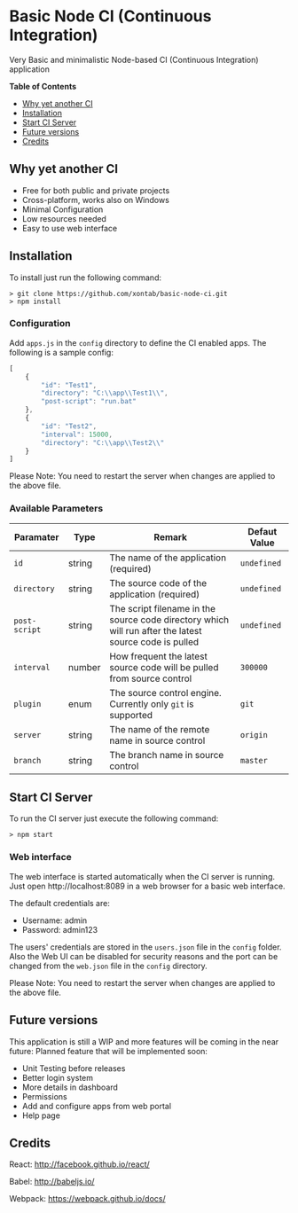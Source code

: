 # Basic Node CI (Continuous Integration)

Very Basic and minimalistic Node-based CI (Continuous Integration) application

**Table of Contents**

- [Why yet another CI](#why-yet-another-ci)
- [Installation](#installation)
- [Start CI Server](#start-ci-server)
- [Future versions](#future-versions)
- [Credits](#credits)

## Why yet another CI

* Free for both public and private projects
* Cross-platform, works also on Windows
* Minimal Configuration
* Low resources needed
* Easy to use web interface


## Installation
To install just run the following command:

    > git clone https://github.com/xontab/basic-node-ci.git 
    > npm install

### Configuration

Add `apps.js` in the `config` directory to define the CI enabled apps.  The following is a sample config:

```js
[
    {
        "id": "Test1",
        "directory": "C:\\app\\Test1\\",
        "post-script": "run.bat"
    },
    {
        "id": "Test2",
        "interval": 15000,
        "directory": "C:\\app\\Test2\\"
    }
]
```

Please Note: You need to restart the server when changes are applied to the above file.

### Available Parameters

| Paramater | Type | Remark | Defaut Value |
| --- | --- | --- | --- |
| `id` | string |  The name of the application (required) | `undefined` |
| `directory` | string | The source code of the application (required)  | `undefined` |
| `post-script` | string | The script filename in the source code directory which will run after the latest source code is pulled  | `undefined` |
| `interval` | number |  How frequent the latest source code will be pulled from source control  | `300000` |
| `plugin` | enum | The source control engine.  Currently only `git` is supported  | `git` |
| `server` | string | The name of the remote name in source control  | `origin` |
| `branch` | string | The branch name in source control | `master` |


## Start CI Server

To run the CI server just execute the following command:

    > npm start

### Web interface

The web interface is started automatically when the CI server is running.  Just open http://localhost:8089 in a web browser for a basic web interface.

The default credentials are:
* Username: admin
* Password: admin123

The users' credentials are stored in the `users.json` file in the `config` folder.  Also the Web UI can be disabled for security reasons and the port can be changed from the `web.json` file in the `config` directory.

Please Note: You need to restart the server when changes are applied to the above file.


## Future versions

This application is still a WIP and more features will be coming in the near future: Planned feature that will be implemented soon:

* Unit Testing before releases
* Better login system
* More details in dashboard
* Permissions
* Add and configure apps from web portal
* Help page

## Credits

React: http://facebook.github.io/react/

Babel: http://babeljs.io/

Webpack: https://webpack.github.io/docs/

